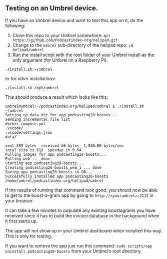 ## Testing on an Umbrel device.


If you have an Umbrel device and want to test this app on it, do the following:

1. Clone this repo to your Umbrel somewhere:  `git https://github.com/Podcastindex-org/helipad.git`
2. Change to the `umbrel` sub-directory of the helipad repo:  `cd helipad/umbrel`
3. Run the install script with the root folder of your Umbrel install as the only argument (for Umbrel on a Raspberry Pi):
```
./install.sh ~/umbrel
```
or for other installations:
```
./install.sh /opt/umbrel
```

This should produce a result which looks like this:
```
umbrel@umbrel:~/podcastindex-org/helipad/umbrel $ ./install.sh ~/umbrel
Setting up data dir for app podcasting20-boosts...
sending incremental file list
docker-compose.yml
.vscode/
.vscode/settings.json
data/

sent 899 bytes  received 66 bytes  1,930.00 bytes/sec
total size is 613  speedup is 0.64
Pulling images for app podcasting20-boosts...
Pulling web ... done
Starting app podcasting20-boosts...
Creating podcasting20-boosts_web_1 ... done
Saving app podcasting20-boosts in DB...
Successfully installed app podcasting20-boosts
/home/umbrel/podcastindex-org/helipad/umbrel
```

If the results of running that command look good, you should now be able to get to the boost-a-gram app by going to `http://<yourumbrel>:2112`
in your browser.

It can take a few minutes to populate any existing boostagrams you have received since it has to build the invoice database in the background
when it first starts up.

The app will not show up in your Umbrel dashboard when installed this way.  This is only for testing.

If you want to remove the app just run this command: `sudo scripts/app uninstall podcasting20-boosts` from your Umbrel's root directory.
